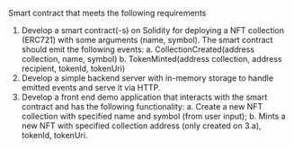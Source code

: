 Smart contract that meets the following requirements

1. Develop a smart contract(-s) on Solidity for deploying a NFT collection (ERC721) with
   some arguments (name, symbol). The smart contract should emit the following events:
    a. CollectionCreated(address collection, name, symbol)
    b. TokenMinted(address collection, address recipient, tokenId, tokenUri)
2. Develop a simple backend server with in-memory storage to handle emitted events and
   serve it via HTTP.
3. Develop a front end demo application that interacts with the smart contract and has the
   following functionality:
    a. Create a new NFT collection with specified name and symbol (from user input);
    b. Mints a new NFT with specified collection address (only created on 3.a), tokenId,
    tokenUri.
